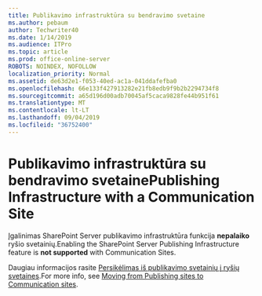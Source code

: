 ```yaml
---
title: Publikavimo infrastruktūra su bendravimo svetaine
ms.author: pebaum
author: Techwriter40
ms.date: 1/14/2019
ms.audience: ITPro
ms.topic: article
ms.prod: office-online-server
ROBOTS: NOINDEX, NOFOLLOW
localization_priority: Normal
ms.assetid: de63d2e1-f053-40ed-ac1a-041ddafefba0
ms.openlocfilehash: 66e133f427913282e21fb8edb9f9b2b2294734f8
ms.sourcegitcommit: a65d196d00adb70045af5caca9828fe44b951f61
ms.translationtype: MT
ms.contentlocale: lt-LT
ms.lasthandoff: 09/04/2019
ms.locfileid: "36752400"
---
```

# <a name="publishing-infrastructure-with-a-communication-site"></a><span data-ttu-id="de753-102">Publikavimo infrastruktūra su bendravimo svetaine</span><span class="sxs-lookup"><span data-stu-id="de753-102">Publishing Infrastructure with a Communication Site</span></span>


<span data-ttu-id="de753-103">Įgalinimas SharePoint Server publikavimo infrastruktūra funkcija **nepalaiko** ryšio svetainių.</span><span class="sxs-lookup"><span data-stu-id="de753-103">Enabling the SharePoint Server Publishing Infrastructure feature is **not supported** with Communication Sites.</span></span> 
  
<span data-ttu-id="de753-104">Daugiau informacijos rasite [Persikėlimas iš publikavimo svetainių į ryšių svetaines](https://docs.microsoft.com/sharepoint/publishing-sites-classic-to-modern-experience).</span><span class="sxs-lookup"><span data-stu-id="de753-104">For more info, see [Moving from Publishing sites to Communication sites](https://docs.microsoft.com/sharepoint/publishing-sites-classic-to-modern-experience).</span></span> 
  


